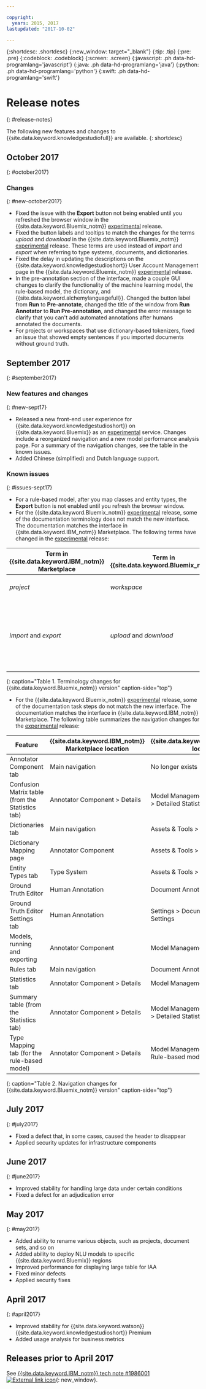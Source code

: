 ```yaml
---

copyright:
  years: 2015, 2017
lastupdated: "2017-10-02"

---
```


{:shortdesc: .shortdesc}
{:new_window: target="_blank"}
{:tip: .tip}
{:pre: .pre}
{:codeblock: .codeblock}
{:screen: .screen}
{:javascript: .ph data-hd-programlang='javascript'}
{:java: .ph data-hd-programlang='java'}
{:python: .ph data-hd-programlang='python'}
{:swift: .ph data-hd-programlang='swift'}

# Release notes
{: #release-notes}

The following new features and changes to {{site.data.keyword.knowledgestudiofull}} are available.
{: shortdesc}

## October 2017
{: #october2017}

### Changes
{: #new-october2017}

- Fixed the issue with the **Export** button not being enabled until you refreshed the browser window in the {{site.data.keyword.Bluemix_notm}} [experimental](/docs/services/knowledge-studio/troubleshooting.html#experimental) release.
- Fixed the button labels and tooltips to match the changes for the terms _upload_ and _download_ in the {{site.data.keyword.Bluemix_notm}} [experimental](/docs/services/knowledge-studio/troubleshooting.html#experimental) release. These terms  are used instead of _import_ and _export_ when referring to type systems, documents, and dictionaries.
- Fixed the delay in updating the descriptions on the {{site.data.keyword.knowledgestudioshort}} User Account Management page in the {{site.data.keyword.Bluemix_notm}} [experimental](/docs/services/knowledge-studio/troubleshooting.html#experimental) release.
- In the pre-annotation section of the interface, made a couple GUI changes to clarify the functionality of the machine learning model, the rule-based model, the dictionary, and {{site.data.keyword.alchemylanguagefull}}. Changed the button label from **Run** to **Pre-annotate**, changed the title of the window from **Run Annotator** to **Run Pre-annotation**, and changed the error message to clarify that you can't add automated annotations after humans annotated the documents.
- For projects or workspaces that use dictionary-based tokenizers, fixed an issue that showed empty sentences if you imported documents without ground truth.

## September 2017
{: #september2017}

### New features and changes
{: #new-sept17}

- Released a new front-end user experience for {{site.data.keyword.knowledgestudioshort}} on {{site.data.keyword.Bluemix}} as an [experimental](/docs/services/knowledge-studio/troubleshooting.html#experimental) service. Changes include a reorganized navigation and a new model performance analysis page. For a summary of the navigation changes, see the table in the known issues.
- Added Chinese (simplified) and Dutch language support.

### Known issues
{: #issues-sept17}

- For a rule-based model, after you map classes and entity types, the **Export** button is not enabled until you refresh the browser window.
- For the {{site.data.keyword.Bluemix_notm}} [experimental](/docs/services/knowledge-studio/troubleshooting.html#experimental) release, some of the documentation terminology does not match the new interface. The documentation matches the interface in {{site.data.keyword.IBM_notm}} Marketplace. The following terms have changed in the [experimental](/docs/services/knowledge-studio/troubleshooting.html#experimental) release:

| Term in {{site.data.keyword.IBM_notm}} Marketplace | Term in {{site.data.keyword.Bluemix_notm}} | Notes |
|----------|----------|----------|
| _project_ | _workspace_ | This term was changed because {{site.data.keyword.Bluemix_notm}} also uses the term _project_ |
| _import_ and _export_ | _upload_ and _download_ | The terms _import_ and _export_ are now referred to as _upload_ and _download_ when used in terms of documents and entity types. The term _export_ is still used when referring to exporting a model to applications such as {{site.data.keyword.watson}} Explorer. |
{: caption="Table 1. Terminology changes for {{site.data.keyword.Bluemix_notm}} version" caption-side="top"}

- For the {{site.data.keyword.Bluemix_notm}} [experimental](/docs/services/knowledge-studio/troubleshooting.html#experimental) release, some of the documentation task steps do not match the new interface. The documentation matches the interface in {{site.data.keyword.IBM_notm}} Marketplace. The following table summarizes the navigation changes for the [experimental](/docs/services/knowledge-studio/troubleshooting.html#experimental) release:

| Feature | {{site.data.keyword.IBM_notm}} Marketplace location | {{site.data.keyword.Bluemix_notm}} location
|----------|----------|----------|
|Annotator Component tab | Main navigation | No longer exists |
|Confusion Matrix table (from the Statistics tab) | Annotator Component > Details | Model Management > Performance > Detailed Statistics link |
|Dictionaries tab | Main navigation | Assets & Tools > Pre-annotators |
|Dictionary Mapping page | Annotator Component | Assets & Tools > Pre-annotators |
|Entity Types tab | Type System | Assets & Tools > Entity Types |
|Ground Truth Editor | Human Annotation | Document Annotation tab |
|Ground Truth Editor Settings tab | Human Annotation | Settings > Document Annotation Settings |
|Models, running and exporting | Annotator Component | Model Management > Versions |
|Rules tab | Main navigation | Document Annotation > Rules |
|Statistics tab | Annotator Component > Details | Model Management > Performance |
|Summary table (from the Statistics tab) | Annotator Component > Details | Model Management > Performance > Detailed Statistics link |
|Type Mapping tab (for the rule-based model) | Annotator Component > Details | Model Management > Versions > Rule-based model type mapping |
{: caption="Table 2. Navigation changes for {{site.data.keyword.Bluemix_notm}} version" caption-side="top"}

## July 2017
{: #july2017}

- Fixed a defect that, in some cases, caused the header to disappear
- Applied security updates for infrastructure components

## June 2017
{: #june2017}

- Improved stability for handling large data under certain conditions
- Fixed a defect for an adjudication error

## May 2017
{: #may2017}

- Added ability to rename various objects, such as projects, document sets, and so on
- Added ability to deploy NLU models to specific {{site.data.keyword.Bluemix}} regions
- Improved performance for displaying large table for IAA
- Fixed minor defects
- Applied security fixes

## April 2017
{: #april2017}

- Improved stability for {{site.data.keyword.watson}} {{site.data.keyword.knowledgestudioshort}} Premium
- Added usage analysis for business metrics

## Releases prior to April 2017

See [{{site.data.keyword.IBM_notm}} tech note #1986001 ![External link icon](../../icons/launch-glyph.svg "External link icon")](http://www.ibm.com/support/docview.wss?uid=swg21986001){: new_window}.
